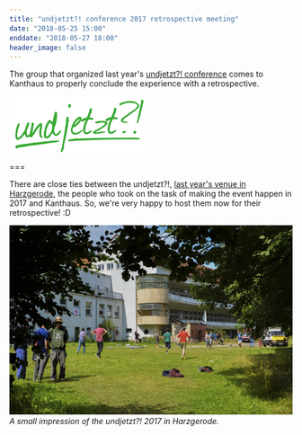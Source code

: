 ```yaml
---
title: "undjetzt?! conference 2017 retrospective meeting"
date: "2018-05-25 15:00"
enddate: "2018-05-27 18:00"
header_image: false
---
```


The group that organized last year's [undjetzt?! conference](http://www.undjetzt-konferenz.de/) comes to Kanthaus to properly conclude the experience with a retrospective.

![](undjetztlogo.png)

===

There are close ties between the undjetzt?!, [last year's venue in Harzgerode](https://www.gemeinschaftsstifter.info/), the people who took on the task of making the event happen in 2017 and Kanthaus. So, we're very happy to host them now for their retrospective! :D

![](undjetzt17hz.jpg)
_A small impression of the undjetzt?! 2017 in Harzgerode._
